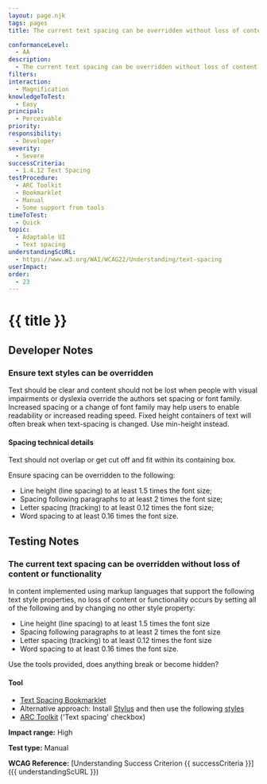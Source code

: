 ```yaml
---
layout: page.njk
tags: pages
title: The current text spacing can be overridden without loss of content or functionality

conformanceLevel:
  - AA
description:
  - The current text spacing can be overridden without loss of content or functionality
filters:
interaction:
  - Magnification
knowledgeToTest:
  - Easy
principal:
  - Perceivable
priority:
responsibility:
  - Developer
severity:
  - Severe
successCriteria:
  - 1.4.12 Text Spacing
testProcedure:
  - ARC Toolkit
  - Bookmarklet
  - Manual
  - Some support from tools
timeToTest:
  - Quick
topic:
  - Adaptable UI
  - Text spacing
understandingScURL:
  - https://www.w3.org/WAI/WCAG22/Understanding/text-spacing
userImpact:
order:
  - 23
---
```


# {{ title }}

## Developer Notes

### Ensure text styles can be overridden

Text should be clear and content should not be lost when people with visual impairments or dyslexia override the authors set spacing or font family. Increased spacing or a change of font family may help users to enable readability or increased reading speed. Fixed height containers of text will often break when text-spacing is changed. Use min-height instead.

#### Spacing technical details

Text should not overlap or get cut off and fit within its containing box.

Ensure spacing can be overridden to the following:

- Line height (line spacing) to at least 1.5 times the font size;
- Spacing following paragraphs to at least 2 times the font size;
- Letter spacing (tracking) to at least 0.12 times the font size;
- Word spacing to at least 0.16 times the font size.

## Testing Notes

### The current text spacing can be overridden without loss of content or functionality

In content implemented using markup languages that support the following text style properties, no loss of content or functionality occurs by setting all of the following and by changing no other style property:

- Line height (line spacing) to at least 1.5 times the font size
- Spacing following paragraphs to at least 2 times the font size
- Letter spacing (tracking) to at least 0.12 times the font size
- Word spacing to at least 0.16 times the font size.

Use the tools provided, does anything break or become hidden?

#### Tool

- [Text Spacing Bookmarklet](https://codepen.io/stevef/full/YLMqbo)
- Alternative approach: Install [Stylus](https://chrome.google.com/webstore/detail/stylus/clngdbkpkpeebahjckkjfobafhncgmne?hl=en) and then use the following [styles](https://gist.github.com/alastc/b1ad4cf443be38930c840f7f388ed0c0)
- [ARC Toolkit](https://www.paciellogroup.com/toolkit/) ('Text spacing' checkbox)

**Impact range:** High

**Test type:** Manual

**WCAG Reference:** [Understanding Success Criterion {{ successCriteria }}]({{ understandingScURL }})
